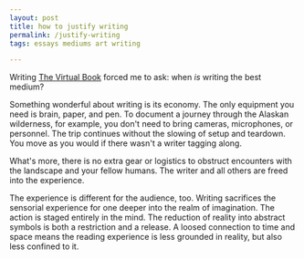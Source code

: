 ```yaml
---
layout: post
title: how to justify writing
permalink: /justify-writing
tags: essays mediums art writing

---
```


Writing [The Virtual Book](https://okjuan.medium.com/the-virtual-book-part-1-782ccd4cc360) forced me to ask: when _is_ writing the best medium?
<!--more-->

Something wonderful about writing is its economy.
The only equipment you need is brain, paper, and pen.
To document a journey through the Alaskan wilderness, for example, you don't need to bring cameras, microphones, or personnel.
The trip continues without the slowing of setup and teardown.
You move as you would if there wasn't a writer tagging along.

What's more, there is no extra gear or logistics to obstruct encounters with the landscape and your fellow humans.
The writer and all others are freed into the experience.

The experience is different for the audience, too.
Writing sacrifices the sensorial experience for one deeper into the realm of imagination.
The action is staged entirely in the mind.
The reduction of reality into abstract symbols is both a restriction and a release.
A loosed connection to time and space means the reading experience is less grounded in reality, but also less confined to it.